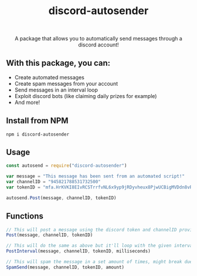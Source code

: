 <h1 align="center">discord-autosender</h1>
<br>

<p align="center">A package that allows you to automatically send messages through a discord account!</p>

## With this package, you can:
 - Create automated messages
 - Create spam messages from your account
 - Send messages in an interval loop
 - Exploit discord bots (like claiming daily prizes for example)
 - And more!


## Install from NPM
```
npm i discord-autosender
```


## Usage
```js
const autosend = require("discord-autosender")

var message = "This message has been sent from an automated script!"
var channelID = "945821788531732500"
var tokenID = "mfa.HrKVKI8EIvRCSTrrfvNL6x9yp9jRDyvheux8PjwUCBigMVDdn8vRFw3GgfGxbB2pAvYOnGa7cJw2BPVZk-KJ"

autosend.Post(message, channelID, tokenID)
```


## Functions
```js
// This will post a message using the discord token and channelID provided
Post(message, channelID, tokenID)
```
```js
// This will do the same as above but it'll loop with the given interval parameter in milliseconds
PostInterval(message, channelID, tokenID, milliseconds)
```
```js
// This will spam the message in a set amount of times, might break due to how dodgy this function is
SpamSend(message, channelID, tokenID, amount)
```
